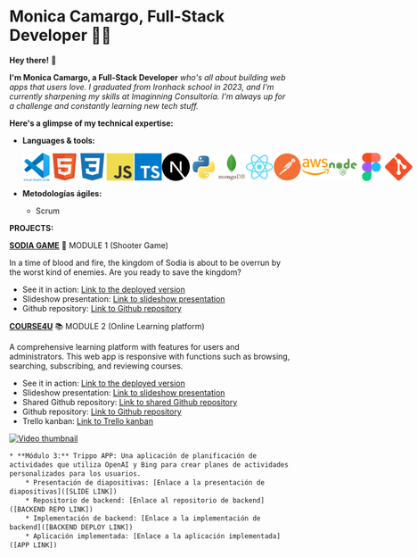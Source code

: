 # Monica Camargo, Full-Stack Developer 👩‍💻

**Hey there!** 👋

**I'm Monica Camargo, a Full-Stack Developer** *who's all about building web apps that users love.*
*I graduated from Ironhack school in 2023, and I'm currently sharpening my skills at Imaginning Consultoría.* 
*I'm always up for a challenge and constantly learning new tech stuff.*

**Here's a glimpse of my technical expertise:**

* **Languages & tools:**
    <div style="display:flex;">
        <img src="https://github.com/devicons/devicon/blob/master/icons/vscode/vscode-original-wordmark.svg" alt="VSCode" style="width: 50px; height: 50px;">
        <img src="https://github.com/devicons/devicon/blob/master/icons/html5/html5-original.svg" alt="HTML5" style="width: 50px; height: 50px;">
        <img src="https://github.com/devicons/devicon/blob/master/icons/css3/css3-plain.svg" alt="CSS3" style="width: 50px; height: 50px;">
        <img src="https://github.com/devicons/devicon/blob/master/icons/javascript/javascript-original.svg" alt="JavaScript" style="width: 50px; height: 50px;">
        <img src="https://github.com/devicons/devicon/blob/master/icons/typescript/typescript-plain.svg" alt="TypeScript" style="width: 50px; height: 50px;">
        <img src="https://github.com/devicons/devicon/blob/master/icons/nextjs/nextjs-plain.svg" alt="NextJS" style="width: 50px; height: 50px;">
        <img src="https://github.com/devicons/devicon/blob/master/icons/python/python-original.svg" alt="Python" style="width: 50px; height: 50px;">
        <img src="https://github.com/devicons/devicon/blob/master/icons/mongodb/mongodb-original-wordmark.svg" alt="MongoDB" style="width: 50px; height: 50px;">
        <img src="https://github.com/devicons/devicon/blob/master/icons/react/react-original.svg" alt="ReactJS" style="width: 50px; height: 50px;">
        <img src="https://github.com/devicons/devicon/blob/master/icons/postman/postman-original.svg" alt="Postman" style="width: 50px; height: 50px;">
        <img src="https://github.com/devicons/devicon/blob/master/icons/amazonwebservices/amazonwebservices-plain-wordmark.svg" alt="AWS" style="width: 50px; height: 50px;">
        <img src="https://github.com/devicons/devicon/blob/master/icons/nodejs/nodejs-plain-wordmark.svg" alt="NodeJS" style="width: 50px; height: 50px;">
        <img src="https://github.com/devicons/devicon/blob/master/icons/figma/figma-original.svg" alt="Figma" style="width: 50px; height: 50px;">
        <img src="https://github.com/devicons/devicon/blob/master/icons/git/git-plain.svg" alt="GIT" style="width: 50px; height: 50px;">
    </div>


* **Metodologías ágiles:**
    * Scrum

**PROJECTS:**

**[SODIA GAME](https://github.com/MoniCamargo37/SODIA_Shooter-Game)** 🔫 MODULE 1 (Shooter Game)

In a time of blood and fire, the kingdom of Sodia is about to be overrun by the worst kind of enemies.
Are you ready to save the kingdom?

* See it in action: [Link to the deployed version](https://monicamargo37.github.io/SODIA_Shooter-Game/)
* Slideshow presentation: [Link to slideshow presentation](https://docs.google.com/presentation/d/17o8pfU952duM68wNuS3tq6jQ3p9ZCGPL/edit#slide=id.p1)
* Github repository: [Link to Github repository](https://github.com/MoniCamargo37/SODIA_Shooter-Game?tab=readme-ov-file)
  

**[COURSE4U](https://course4uu.fly.dev/courses)** 📚 MODULE 2 (Online Learning platform)


A comprehensive learning platform with features for users and administrators. This web app is responsive with functions such as browsing, searching, subscribing, and reviewing courses.

 * See it in action: [Link to the deployed version](https://course4uu.fly.dev/courses)
 * Slideshow presentation: [Link to slideshow presentation](https://onedrive.live.com/edit?id=CBC38F1FF54CB749!867&resid=CBC38F1FF54CB749!867&ithint=file%2cpptx&authkey=!AJZx3r-j4ND4kqs&wdo=2&cid=cbc38f1ff54cb749)
 * Shared Github repository: [Link to shared Github repository](https://github.com/Module-2-Project-COURSE4U/COURSE4U)
 * Github repository: [Link to Github repository](https://github.com/MoniCamargo37/PROYECT_2_COURSE4U)
 * Trello kanban: [Link to Trello kanban](https://github.com/orgs/Module-2-Project-COURSE4U/projects/1/views/1?layout=board)

[![Video thumbnail](https://img.youtube.com/vi/VIDEO_ID_HERE/0.jpg)](https://www.youtube.com/watch?v=VIDEO_ID_HERE)





        
    * **Módulo 3:** Trippo APP: Una aplicación de planificación de actividades que utiliza OpenAI y Bing para crear planes de actividades personalizados para los usuarios.
        * Presentación de diapositivas: [Enlace a la presentación de diapositivas]([SLIDE LINK])
        * Repositorio de backend: [Enlace al repositorio de backend]([BACKEND REPO LINK])
        * Implementación de backend: [Enlace a la implementación de backend]([BACKEND DEPLOY LINK])
        * Aplicación implementada: [Enlace a la aplicación implementada]([APP LINK])
